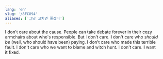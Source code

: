 ```yaml
---
lang: 'en'
slug: '/8FC894'
aliases: ['그냥 고치면 좋겠다']
---
```


I don't care about the cause.
People can take debate forever in their cozy armchairs about who's responsible.
But I don't care.
I don't care who _should be_ (well, who should have been) paying.
I don't care who made this terrible fault.
I don't care who we want to blame and witch hunt.
I don't care.
I want it fixed.

<head>
  <html lang="en-US"/>
</head>

